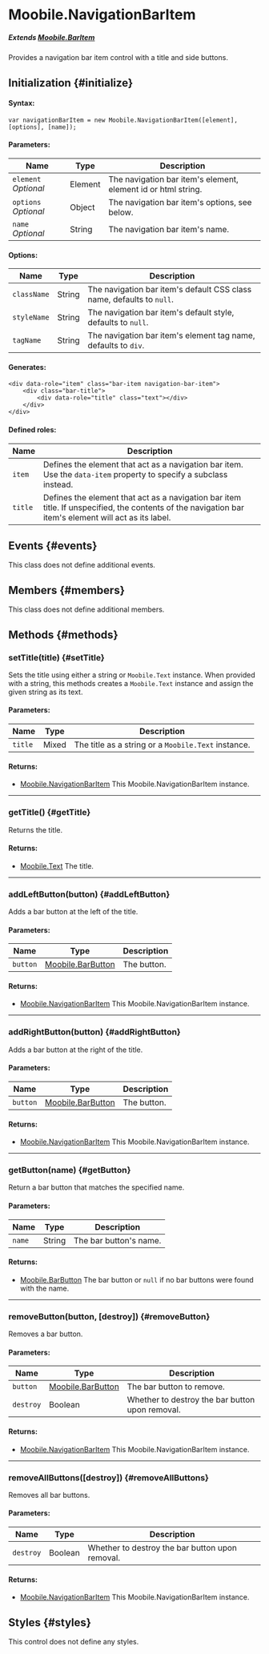 Moobile.NavigationBarItem
================================================================================

##### Extends [Moobile.BarItem](../Control/BarItem.md)

Provides a navigation bar item control with a title and side buttons.

Initialization {#initialize}
--------------------------------------------------------------------------------

#### Syntax:

	var navigationBarItem = new Moobile.NavigationBarItem([element], [options], [name]);

#### Parameters:

Name                 | Type    | Description
-------------------- | ------- | -----------
`element` *Optional* | Element | The navigation bar item's element, element id or html string.
`options` *Optional* | Object  | The navigation bar item's options, see below.
`name`    *Optional* | String  | The navigation bar item's name.

#### Options:

Name        | Type   | Description
----------- | ------ | -----------
`className` | String | The navigation bar item's default CSS class name, defaults to `null`.
`styleName` | String | The navigation bar item's default style, defaults to `null`.
`tagName`   | String | The navigation bar item's element tag name, defaults to `div`.

#### Generates:

	<div data-role="item" class="bar-item navigation-bar-item">
		<div class="bar-title">
			<div data-role="title" class="text"></div>
		</div>
	</div>

#### Defined roles:

Name    | Description
------- | -----------
`item`  | Defines the element that act as a navigation bar item. Use the `data-item` property to specify a subclass instead.
`title` | Defines the element that act as a navigation bar item title. If unspecified, the contents of the navigation bar item's element will act as its label.

Events {#events}
--------------------------------------------------------------------------------

This class does not define additional events.

Members {#members}
--------------------------------------------------------------------------------

This class does not define additional members.

Methods {#methods}
--------------------------------------------------------------------------------

### setTitle(title) {#setTitle}

Sets the title using either a string or `Moobile.Text` instance. When provided with a string, this methods creates a `Moobile.Text` instance and assign the given string as its text.

#### Parameters:

Name    | Type  | Description
------- | ----- | -----------
`title` | Mixed | The title as a string or a `Moobile.Text` instance.

#### Returns:

- [Moobile.NavigationBarItem](../Control/NavigationBarItem.md) This Moobile.NavigationBarItem instance.

-----

### getTitle() {#getTitle}

Returns the title.

#### Returns:

- [Moobile.Text](Control/Text.js) The title.

-----

### addLeftButton(button) {#addLeftButton}

Adds a bar button at the left of the title.

#### Parameters:

Name     | Type                                      | Description
-------- | ----------------------------------------- | -----------
`button` | [Moobile.BarButton](Control/BarButton.md) | The button.

#### Returns:

- [Moobile.NavigationBarItem](../Control/NavigationBarItem.md) This Moobile.NavigationBarItem instance.

-----

### addRightButton(button) {#addRightButton}

Adds a bar button at the right of the title.

#### Parameters:

Name     | Type                                      | Description
-------- | ----------------------------------------- | -----------
`button` | [Moobile.BarButton](Control/BarButton.md) | The button.

#### Returns:

- [Moobile.NavigationBarItem](../Control/NavigationBarItem.md) This Moobile.NavigationBarItem instance.

-----

### getButton(name) {#getButton}

Return a bar button that matches the specified name.

#### Parameters:

Name   | Type   | Description
------ | ------ | -----------
`name` | String | The bar button's name.

#### Returns:

- [Moobile.BarButton](../Control/BarButton.md) The bar button or `null` if no bar buttons were found with the name.

-----

### removeButton(button, [destroy]) {#removeButton}

Removes a bar button.

#### Parameters:

Name      | Type                                         | Description
--------- | -------------------------------------------- | -----------
`button`  | [Moobile.BarButton](../Control/BarButton.md) | The bar button to remove.
`destroy` | Boolean                                      | Whether to destroy the bar button upon removal.

#### Returns:

- [Moobile.NavigationBarItem](../Control/NavigationBarItem.md) This Moobile.NavigationBarItem instance.

-----

### removeAllButtons([destroy]) {#removeAllButtons}

Removes all bar buttons.

#### Parameters:

Name      | Type    | Description
--------- | ------- | -----------
`destroy` | Boolean | Whether to destroy the bar button upon removal.

#### Returns:

- [Moobile.NavigationBarItem](../Control/NavigationBarItem.md) This Moobile.NavigationBarItem instance.

Styles {#styles}
--------------------------------------------------------------------------------

This control does not define any styles.
